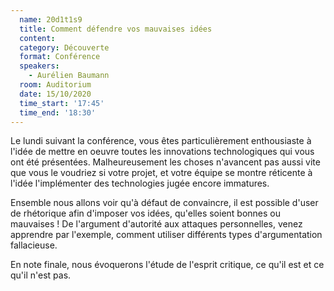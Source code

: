 ```yaml
---
  name: 20d1t1s9
  title: Comment défendre vos mauvaises idées
  content:
  category: Découverte
  format: Conférence
  speakers: 
    - Aurélien Baumann
  room: Auditorium
  date: 15/10/2020
  time_start: '17:45'
  time_end: '18:30'
---
```

Le lundi suivant la conférence, vous êtes particulièrement enthousiaste à l'idée de mettre en oeuvre toutes les innovations technologiques qui vous ont été présentées. Malheureusement les choses n'avancent pas aussi vite que vous le voudriez si votre projet, et votre équipe se montre réticente à l'idée l'implémenter des technologies jugée encore immatures.

Ensemble nous allons voir qu'à défaut de convaincre, il est possible d'user de rhétorique afin d'imposer vos idées, qu'elles soient bonnes ou mauvaises ! De l'argument d'autorité aux attaques personnelles, venez apprendre par l'exemple, comment utiliser différents types d'argumentation fallacieuse.

En note finale, nous évoquerons l'étude de l'esprit critique, ce qu'il est et ce qu'il n'est pas.
